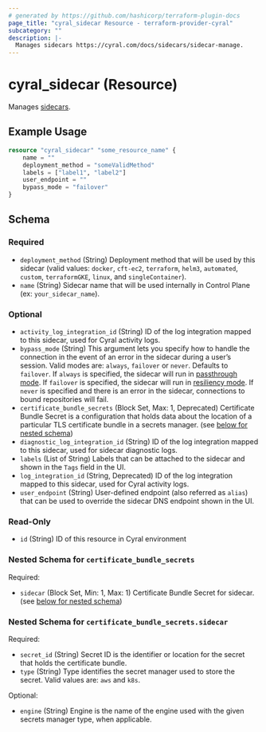 ```yaml
---
# generated by https://github.com/hashicorp/terraform-plugin-docs
page_title: "cyral_sidecar Resource - terraform-provider-cyral"
subcategory: ""
description: |-
  Manages sidecars https://cyral.com/docs/sidecars/sidecar-manage.
---
```


# cyral_sidecar (Resource)

Manages [sidecars](https://cyral.com/docs/sidecars/sidecar-manage).

## Example Usage

```terraform
resource "cyral_sidecar" "some_resource_name" {
    name = ""
    deployment_method = "someValidMethod"
    labels = ["label1", "label2"]
    user_endpoint = ""
    bypass_mode = "failover"
}
```

<!-- schema generated by tfplugindocs -->

## Schema

### Required

- `deployment_method` (String) Deployment method that will be used by this sidecar (valid values: `docker`, `cft-ec2`, `terraform`, `helm3`, `automated`, `custom`, `terraformGKE`, `linux`, and `singleContainer`).
- `name` (String) Sidecar name that will be used internally in Control Plane (ex: `your_sidecar_name`).

### Optional

- `activity_log_integration_id` (String) ID of the log integration mapped to this sidecar, used for Cyral activity logs.
- `bypass_mode` (String) This argument lets you specify how to handle the connection in the event of an error in the sidecar during a user’s session. Valid modes are: `always`, `failover` or `never`. Defaults to `failover`. If `always` is specified, the sidecar will run in [passthrough mode](https://cyral.com/docs/sidecars/sidecar-manage#passthrough-mode). If `failover` is specified, the sidecar will run in [resiliency mode](https://cyral.com/docs/sidecars/sidecar-manage#resilient-mode-of-sidecar-operation). If `never` is specified and there is an error in the sidecar, connections to bound repositories will fail.
- `certificate_bundle_secrets` (Block Set, Max: 1, Deprecated) Certificate Bundle Secret is a configuration that holds data about the location of a particular TLS certificate bundle in a secrets manager. (see [below for nested schema](#nestedblock--certificate_bundle_secrets))
- `diagnostic_log_integration_id` (String) ID of the log integration mapped to this sidecar, used for sidecar diagnostic logs.
- `labels` (List of String) Labels that can be attached to the sidecar and shown in the `Tags` field in the UI.
- `log_integration_id` (String, Deprecated) ID of the log integration mapped to this sidecar, used for Cyral activity logs.
- `user_endpoint` (String) User-defined endpoint (also referred as `alias`) that can be used to override the sidecar DNS endpoint shown in the UI.

### Read-Only

- `id` (String) ID of this resource in Cyral environment

<a id="nestedblock--certificate_bundle_secrets"></a>

### Nested Schema for `certificate_bundle_secrets`

Required:

- `sidecar` (Block Set, Min: 1, Max: 1) Certificate Bundle Secret for sidecar. (see [below for nested schema](#nestedblock--certificate_bundle_secrets--sidecar))

<a id="nestedblock--certificate_bundle_secrets--sidecar"></a>

### Nested Schema for `certificate_bundle_secrets.sidecar`

Required:

- `secret_id` (String) Secret ID is the identifier or location for the secret that holds the certificate bundle.
- `type` (String) Type identifies the secret manager used to store the secret. Valid values are: `aws` and `k8s`.

Optional:

- `engine` (String) Engine is the name of the engine used with the given secrets manager type, when applicable.
